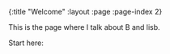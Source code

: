 {:title "Welcome"
 :layout :page
 :page-index 2}

This is the page where I talk about B and lisb.

Start here:

